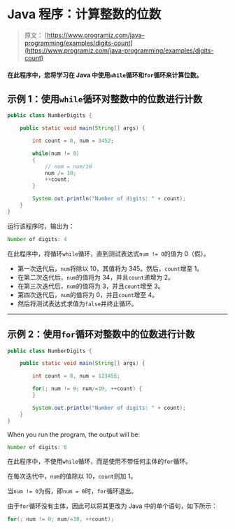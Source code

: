 # Java 程序：计算整数的位数

> 原文： [https://www.programiz.com/java-programming/examples/digits-count](https://www.programiz.com/java-programming/examples/digits-count)

#### 在此程序中，您将学习在 Java 中使用`while`循环和`for`循环来计算位数。

## 示例 1：使用`while`循环对整数中的位数进行计数

```java
public class NumberDigits {

    public static void main(String[] args) {

        int count = 0, num = 3452;

        while(num != 0)
        {
            // num = num/10
            num /= 10;
            ++count;
        }

        System.out.println("Number of digits: " + count);
    }
}
```

运行该程序时，输出为：

```java
Number of digits: 4
```

在此程序中，将循环`while`循环，直到测试表达式`num != 0`的值为 0（假）。

*   第一次迭代后，`num`将除以 10，其值将为 345。然后，`count`增至 1。
*   在第二次迭代后，`num`的值将为 34，并且`count`递增为 2。
*   在第三次迭代后，`num`的值将为 3，并且`count`增至 3。
*   第四次迭代后，`num`的值将为 0，并且`count`增至 4。
*   然后将测试表达式求值为`false`并终止循环。

* * *

## 示例 2：使用`for`循环对整数中的位数进行计数

```java
public class NumberDigits {

    public static void main(String[] args) {

        int count = 0, num = 123456;

        for(; num != 0; num/=10, ++count) {   
        }

        System.out.println("Number of digits: " + count);
    }
}
```

When you run the program, the output will be:

```java
Number of digits: 6
```

在此程序中，不使用`while`循环，而是使用不带任何主体的`for`循环。

在每次迭代中，`num`的值除以 10，`count`则加 1。

当`num != 0`为假，即`num = 0`时，`for`循环退出。

由于`for`循环没有主体，因此可以将其更改为 Java 中的单个语句，如下所示：

```java
for(; num != 0; num/=10, ++count);
```
